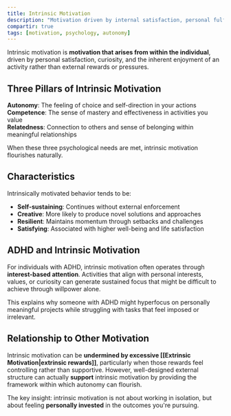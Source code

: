 ```yaml
---
title: Intrinsic Motivation
description: "Motivation driven by internal satisfaction, personal fulfillment, and inherent enjoyment of activities."
compartir: true
tags: [motivation, psychology, autonomy]
---
```


Intrinsic motivation is **motivation that arises from within the individual**, driven by personal satisfaction, curiosity, and the inherent enjoyment of an activity rather than external rewards or pressures.

## Three Pillars of Intrinsic Motivation

**Autonomy**: The feeling of choice and self-direction in your actions
**Competence**: The sense of mastery and effectiveness in activities you value  
**Relatedness**: Connection to others and sense of belonging within meaningful relationships

When these three psychological needs are met, intrinsic motivation flourishes naturally.

## Characteristics

Intrinsically motivated behavior tends to be:

- **Self-sustaining**: Continues without external enforcement
- **Creative**: More likely to produce novel solutions and approaches
- **Resilient**: Maintains momentum through setbacks and challenges
- **Satisfying**: Associated with higher well-being and life satisfaction

## ADHD and Intrinsic Motivation

For individuals with ADHD, intrinsic motivation often operates through **interest-based attention**. Activities that align with personal interests, values, or curiosity can generate sustained focus that might be difficult to achieve through willpower alone.

This explains why someone with ADHD might hyperfocus on personally meaningful projects while struggling with tasks that feel imposed or irrelevant.

## Relationship to Other Motivation

Intrinsic motivation can be **undermined by excessive [[Extrinsic Motivation|extrinsic rewards]]**, particularly when those rewards feel controlling rather than supportive. However, well-designed external structure can actually **support** intrinsic motivation by providing the framework within which autonomy can flourish.

The key insight: intrinsic motivation is not about working in isolation, but about feeling **personally invested** in the outcomes you're pursuing.